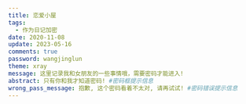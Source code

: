 ```yaml
---
title: 恋爱小屋
tags:
  - 作为日记加密
date: 2020-11-08
update: 2023-05-16
comments: true
password: wangjinglun
theme: xray
message: 这里记录我和女朋友的一些事情哦，需要密码才能进入!
abstract: 只有你和我才知道密码! #密码框提示信息
wrong_pass_message: 抱歉, 这个密码看着不太对, 请再试试! #密码错误提示信息
---
```

